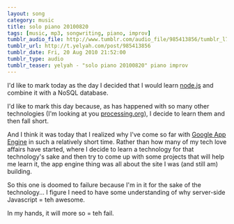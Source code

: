 ```yaml
---
layout: song
category: music
title: solo piano 20100820
tags: [music, mp3, songwriting, piano, improv]
tumblr_audio_file: http://www.tumblr.com/audio_file/985413856/tumblr_l7henebioo1qzo4ep
tumblr_url: http://t.yelyah.com/post/985413856
tumblr_date: Fri, 20 Aug 2010 21:52:00
tumblr_type: audio
tumblr_teaser: yelyah - "solo piano 20100820" piano improv
---
```

I'd like to mark today as the day I decided that I would learn [node.js](http://nodejs.org/) and combine it with a NoSQL database.

I'd like to mark this day because, as has happened with so many other technologies (I'm looking at you [processing.org](http://processing.org/)), I decide to learn them and then fall short.

And I think it was today that I realized why I've come so far with [Google App Engine](http://code.google.com/appengine/) in such a relatively short time. Rather than how many of my tech love affairs have started, where I decide to learn a technology for that technology's sake and then try to come up with some projects that will help me learn it, the app engine thing was all about the site I was (and still am) building.

So this one is doomed to failure because I'm in it for the sake of the technology... I figure I need to have some understanding of why server-side Javascript = teh awesome.

In my hands, it will more so = teh fail.
